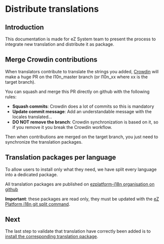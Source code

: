 # Distribute translations

## Introduction

This documentation is made for eZ System team to present the process to integrate new translation and distribute
it as package.

## Merge Crowdin contributions

When translators contribute to translate the strings you added, [Crowdin][crowdin-ezplatform] will make a huge PR on the
l10n_master branch (or l10n_xx where xx is the target branch).

You can squash and merge this PR directly on github with the following rules:

- **Squash commits**: Crowdin does a lot of commits so this is mandatory
- **Update commit message**: Add an understandable message with the locales translated...
- **DO NOT remove the branch**: Crowdin synchronization is based on it, so if you remove it you break the Crowdin workflow.

Then when contributions are merged on the target branch, you just need to synchronize the translation packages.

## Translation packages per language

To allow users to install only what they need, we have split every language into a dedicated package.

All translation packages are published on [ezplatform-i18n organisation on github][ezplatform-i18n-org]

**Important**: these packages are read only, they must be updated with the [eZ Platform i18n git split command][ezplatform-i18n].

## Next

The last step to validate that translation have correctly been added is to [install the corresponding translation package][install-translation].

[crowdin-ezplatform]: https://crowdin.com/project/ezplatform
[ezplatform-i18n-org]: https://github.com/ezplatform-i18n
[ezplatform-i18n]: https://github.com/ezsystems/ezplatform-i18n
[install-translation]: /doc/i18n/install_translation_package.md
